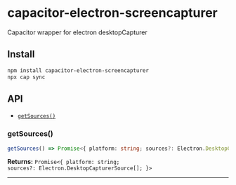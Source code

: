 # capacitor-electron-screencapturer

Capacitor wrapper for electron desktopCapturer

## Install

```bash
npm install capacitor-electron-screencapturer
npx cap sync
```

## API

<docgen-index>

* [`getSources()`](#getsources)

</docgen-index>

<docgen-api>
<!--Update the source file JSDoc comments and rerun docgen to update the docs below-->

### getSources()

```typescript
getSources() => Promise<{ platform: string; sources?: Electron.DesktopCapturerSource[]; }>
```

**Returns:** <code>Promise&lt;{ platform: string; sources?: Electron.DesktopCapturerSource[]; }&gt;</code>

--------------------

</docgen-api>
